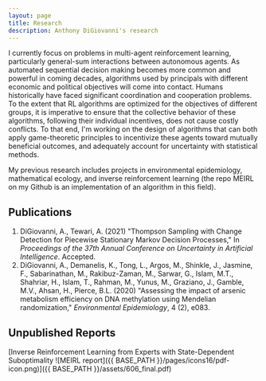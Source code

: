 ```yaml
---
layout: page
title: Research
description: Anthony DiGiovanni's research
---
```


I currently focus on problems in multi-agent reinforcement learning, particularly general-sum interactions between autonomous agents. As automated sequential decision making becomes more common and powerful in coming decades, algorithms used by principals with different economic and political objectives will come into contact. Humans historically have faced significant coordination and cooperation problems. To the extent that RL algorithms are optimized for the objectives of different groups, it is imperative to ensure that the collective behavior of these algorithms, following their individual incentives, does not cause costly conflicts. To that end, I'm working on the design of algorithms that can both apply game-theoretic principles to incentivize these agents toward mutually beneficial outcomes, and adequately account for uncertainty with statistical methods.

My previous research includes projects in environmental epidemiology, mathematical ecology, and inverse reinforcement learning (the repo MEIRL on my Github is an implementation of an algorithm in this field).

## Publications

1. DiGiovanni, A., Tewari, A. (2021) "Thompson Sampling with Change Detection for Piecewise Stationary Markov Decision Processes," In *Proceedings of the 37th Annual Conference on Uncertainty in Artificial Intelligence*. Accepted.
2. DiGiovanni, A., Demanelis, K., Tong, L., Argos, M., Shinkle, J., Jasmine, F., Sabarinathan, M., Rakibuz-Zaman, M., Sarwar, G., Islam, M.T., Shahriar, H., Islam, T., Rahman, M., Yunus, M., Graziano, J., Gamble, M.V., Ahsan, H., Pierce, B.L. (2020) "Assessing the impact of arsenic metabolism efficiency on DNA methylation using Mendelian randomization," *Environmental Epidemiology*, 4 (2), e083.

## Unpublished Reports

[Inverse Reinforcement Learning from Experts with State-Dependent Suboptimality ![MEIRL report]({{ BASE_PATH }}/pages/icons16/pdf-icon.png)]({{ BASE_PATH }}/assets/606_final.pdf)<br/>

<!-- Note: this is how to write a comment in HTML. Everything in here won't show up on your webpage. Testing-->

<!--
To increase the size of the title, use fewer # in front of the paper title.
To decrease the size of the title, use more #. 
To remove the italics, remove the * before and after the description
To remove the underline from the title, remove the <u> tags (<u> and </u>)
-->
